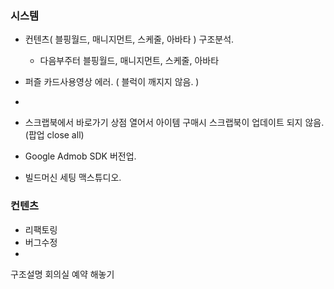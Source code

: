

### 시스템 
- 컨텐츠( 블핑월드, 매니지먼트, 스케줄, 아바타 ) 구조분석.
	- 다음부주터 블핑월드, 매니지먼트, 스케줄, 아바타


- 퍼즐 카드사용영상 에러. ( 블럭이 깨지지 않음. )
- 
- 스크랩북에서 바로가기 상점 열어서 아이템 구매시 스크랩북이 업데이트 되지 않음.(팝업 close all)


- Google Admob SDK  버전업.  
- 빌드머신 세팅 맥스튜디오.


### 컨텐츠
- 리팩토링
- 버그수정
- 



구조설명 회의실 예약 해놓기